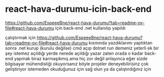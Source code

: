 # react-hava-durumu-icin-back-end
https://github.com/EspeeeBne/react-hava-durumu?tab=readme-ov-file#react-hava-durumu için back-end .net kullanılıp yapıldı 

çalıştırmak için https://github.com/EspeeeBne/react-hava-durumu?tab=readme-ov-file#react-hava-durumu kısmında yazdıklarımı yaptıktan sonra .net kurup (kurulu değilse) cmd açıp dotnet run demeniz yeterli ek bir şey istemez açıldığı yerde nerede açıldığı yazar zaten orada o kadar back-end yapmak biraz karmaşıkmış ama hiç zor değil anlayınca eğer sizde bilgisayar mühendisliği okuyorsanız böyle projeler deneyebilirisinz çok geliştiriyor istemeden okuduğunuz için sağ olun ya da çalıştırdığınız için
